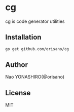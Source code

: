 # cg
cg is code generator utilities

## Installation
```bash
go get github.com/orisano/cg
```

## Author
Nao YONASHIRO(@orisano)

## License
MIT
